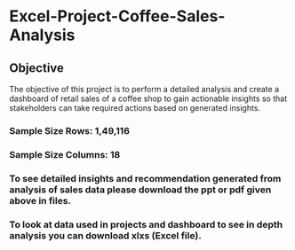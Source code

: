 # Excel-Project-Coffee-Sales-Analysis
## Objective

The objective of this project is to perform a detailed analysis and create a dashboard of retail sales of a coffee shop to gain actionable insights so that stakeholders can take required actions based on generated insights. 
### Sample Size Rows: 1,49,116
### Sample Size Columns: 18

### To see detailed insights and recommendation generated from analysis of sales data please download the ppt or pdf given above in files.

### To look at data used in projects and dashboard to see in depth analysis you can download xlxs (Excel file).


